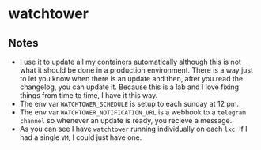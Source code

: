 # watchtower

## Notes
- I use it to update all my containers automatically although this is not what it should be done in a production environment. There is a way just to let you know when there is an update and then, after you read the changelog, you can update it. Because this is a lab and I love fixing things from time to time, I have it this way.
- The env var ``WATCHTOWER_SCHEDULE`` is setup to each sunday at 12 pm.
- The env var ``WATCHTOWER_NOTIFICATION_URL`` is a webhook to a ``telegram channel`` so whenever an update is ready, you recieve a message.
- As you can see I have ``watchtower`` running individually on each ``lxc``. If I had a single `VM`, I could just have one. 
